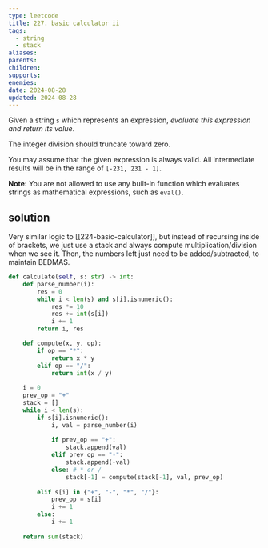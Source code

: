 ```yaml
---
type: leetcode
title: 227. basic calculator ii
tags:
  - string
  - stack
aliases: 
parents: 
children: 
supports: 
enemies: 
date: 2024-08-28
updated: 2024-08-28
---
```


Given a string `s` which represents an expression, _evaluate this expression and return its value_. 

The integer division should truncate toward zero.

You may assume that the given expression is always valid. All intermediate results will be in the range of `[-231, 231 - 1]`.

**Note:** You are not allowed to use any built-in function which evaluates strings as mathematical expressions, such as `eval()`.

## solution

Very similar logic to [[224-basic-calculator]], but instead of recursing inside of brackets, we just use a stack and always compute multiplication/division when we see it. Then, the numbers left just need to be added/subtracted, to maintain BEDMAS.

```python
def calculate(self, s: str) -> int:
	def parse_number(i):
		res = 0
		while i < len(s) and s[i].isnumeric():
			res *= 10
			res += int(s[i])
			i += 1
		return i, res

	def compute(x, y, op):
		if op == "*":
			return x * y
		elif op == "/":
			return int(x / y)
  
	i = 0
	prev_op = "+"
	stack = []
	while i < len(s):
		if s[i].isnumeric():
			i, val = parse_number(i)
	  
			if prev_op == "+":
				stack.append(val)
			elif prev_op == "-":
				stack.append(-val)
			else: # * or /
				stack[-1] = compute(stack[-1], val, prev_op)
	  
		elif s[i] in {"+", "-", "*", "/"}:
			prev_op = s[i]
			i += 1
		else:
			i += 1
	  
	return sum(stack)
```
